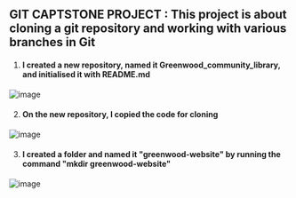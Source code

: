 ## GIT CAPTSTONE PROJECT : This project is about cloning a git repository and working with various branches in Git




1. #### I created a new repository, named it Greenwood_community_library, and initialised it with README.md
![image](https://github.com/richardolat/PROJECTS-DAREY.IO/assets/134428528/f7ef8cc4-43ad-4ad1-9eb6-bbf459724b15)







2. #### On the new repository, I copied the code for cloning 
![image](https://github.com/richardolat/PROJECTS-DAREY.IO/assets/134428528/ea2cd250-9d8a-45eb-b9b6-5710acf06a85)




3. #### I created a folder and named it "greenwood-website" by running the command "mkdir greenwood-website"
![image](https://github.com/richardolat/PROJECTS-DAREY.IO/assets/134428528/c9448b20-891c-4668-862c-386d5cbbdb21)

